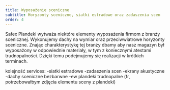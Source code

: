 ```yaml
---
title: Wyposażenie sceniczne
subtitle: Horyzonty sceniczne, siatki estradowe oraz zadaszenia scen
order: 4
---
```


Safex Plandeki wytważa niektóre elementy wyposażenia firmom z branży scenicznej.
Wykonujemy dachy na wymiar oraz przeciwwiatrowe horyzonty sceniczne. Znając
charakterystykę tej branży dbamy aby nasz magazyn był wyposażony w odpowiednie
materiały, w tym z koniecznymi atestami trudnopalności. Dzięki temu podejmujemy
się realizacji w krótkich terminach.

kolejność services: -siatki estradowe -zadaszenia scen -ekrany akustyczne -dachy
sceniczne bezbarwne -ew plandeki trudnopalne (fr, potrzebowałbym zdjęcia
elementu sceny z plandeki)
